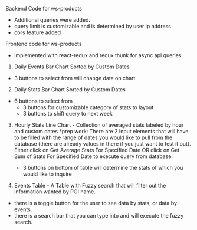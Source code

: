 



Backend Code for ws-products
- Additional queries were added.
- query limit is customizable and is determined by user ip address
- cors feature added

Frontend code for ws-products

- implemented with react-redux and redux thunk for async api queries

1) Daily Events Bar Chart Sorted by Custom Dates
  - 3 buttons to select from will change data on chart
  
2) Daily Stats Bar Chart Sorted by Custom Dates
  - 6 buttons to select from 
    - 3 buttons for customizable category of stats to layout
    - 3 buttons to shift query to next week
    
3) Hourly Stats Line Chart - Collection of averaged stats labeled by hour and custom dates
  *prep work: There are 2 Input elements that will have to be filled with the range of dates you would like to pull from the database (there are already values in there if you just want to test it out). Either click on Get Average Stats For Specified Date OR click on Get Sum of Stats For Specified Date to execute query from database.
   - 3 buttons on bottom of table will determine the stats of which you would like to inquire
   
4) Events Table - A Table with Fuzzy search that will filter out the information wanted by POI name.
  - there is a toggle button for the user to see data by stats, or data by events.
  - there is a search bar that you can type into and will execute the fuzzy search.
  
  
